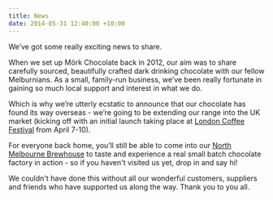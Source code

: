 ```yaml
---
title: News
date: 2014-05-31 12:40:00 +10:00
---
```


We’ve got some really exciting news to share.

When we set up Mörk Chocolate back in 2012, our aim was to share carefully sourced, beautifully crafted dark drinking chocolate with our fellow Melburnians. As a small, family-run business, we’ve been really fortunate in gaining so much local support and interest in what we do. 

Which is why we’re utterly ecstatic to announce that our chocolate has found its way overseas - we’re going to be extending our range into the UK market (kicking off with an initial launch taking place at [London Coffee Festival](http://www.londoncoffeefestival.com) from April 7-10).

For everyone back home, you’ll still be able to come into our [North Melbourne Brewhouse](http://morkchocolate.com.au/find-us/) to taste and experience a real small batch chocolate factory in action - so if you haven't visited us yet, drop in and say hi!

We couldn't have done this without all our wonderful customers, suppliers and friends who have supported us along the way. Thank you to you all.
